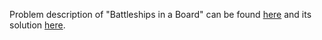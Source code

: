 Problem description of "Battleships in a Board" can be found [here](https://leetcode.com/problems/battleships-in-a-board/description/) and its solution [here](https://github.com/aurimas13/Solutions-To-Problems/blob/main/LeetCode/Python%20Solutions/Battleships%20in%20a%20Board/battle.py).
